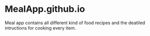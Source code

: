 # MealApp.github.io
Meal app contains all different kind of food recipes and the deatiled intructions for cooking every item.
